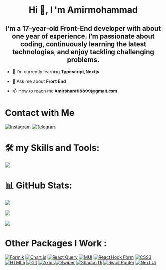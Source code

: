 <h1 align="center">Hi 👋, I 'm Amirmohammad</h1>
<h2 align="center">  I’m a 17-year-old Front-End developer with about one year of experience. I’m passionate about coding, continuously learning the latest technologies, and enjoy tackling challenging problems. </h2>

- 🌱 I’m currently learning **Typescript,Nextjs**

- 💬 Ask me about **Front End**

- 📫 How to reach me **Amirsharafi8899@gmail.com**

<h1 align="left">Contact with Me</h1>
  <p>
    <a href="https://instagram.com/amirsh_40" rel="nofollow"><img src="https://camo.githubusercontent.com/94b50d6a71e67a79d85b051d8af86ad7cc541a7304e6db4825430830e9a43383/68747470733a2f2f696d672e736869656c64732e696f2f62616467652f496e7374616772616d2d2532334534343035462e7376673f7374796c653d666f722d7468652d6261646765266c6f676f3d496e7374616772616d266c6f676f436f6c6f723d7768697465" alt="Instagram" data-canonical-src="https://img.shields.io/badge/Instagram-%23E4405F.svg?style=for-the-badge&amp;logo=Instagram&amp;logoColor=white" style="max-width: 100%;"></a>
    <a href="https://t.me/Amir-sharafi-86" rel="nofollow"><img src="https://camo.githubusercontent.com/8f41682a178e57a174d0c6042e9cdb842c6329b24c34b2bf4206c25e933073a9/68747470733a2f2f696d672e736869656c64732e696f2f62616467652f54656c656772616d2d3243413545303f7374796c653d666f722d7468652d6261646765266c6f676f3d74656c656772616d266c6f676f436f6c6f723d7768697465" alt="Telegram" data-canonical-src="https://img.shields.io/badge/Telegram-2CA5E0?style=for-the-badge&amp;logo=telegram&amp;logoColor=white" style="max-width: 100%;"></a>
  </p>
</p>

<h1 align="left">🛠️ my Skills and Tools:</h1>
<div>
  <img src="https://skillicons.dev/icons?i=html,css,js,tailwind,bootstrap,git,github,postman,figma,npm,vite,react,nextjs,typescript">

# 📊 GitHub Stats:
![](https://github-readme-stats.vercel.app/api?username=Amir-Sharafi-86&theme=dark&hide_border=false&include_all_commits=false&count_private=false)<br/> <br/>
![](https://github-readme-streak-stats.herokuapp.com/?user=Amir-Sharafi-86&theme=dark&hide_border=false)<br/> <br/>
![](https://github-readme-stats.vercel.app/api/top-langs/?username=Amir-Sharafi-86&theme=dark&hide_border=false&include_all_commits=false&count_private=false&layout=compact)


<h1 align="left">Other Packages I Work :</h1>
<p dir="auto"><a target="_blank" rel="noopener noreferrer nofollow" href="https://camo.githubusercontent.com/49aa5129659922e62d38fe293272d4e709b4d5c17d7dd9b748a1f607121b49c9/68747470733a2f2f696d672e736869656c64732e696f2f62616467652f666f726d696b2d2532333030383143422e7376673f7374796c653d666f722d7468652d6261646765266c6f676f3d666f726d696b266c6f676f436f6c6f723d7768697465"><img src="https://camo.githubusercontent.com/49aa5129659922e62d38fe293272d4e709b4d5c17d7dd9b748a1f607121b49c9/68747470733a2f2f696d672e736869656c64732e696f2f62616467652f666f726d696b2d2532333030383143422e7376673f7374796c653d666f722d7468652d6261646765266c6f676f3d666f726d696b266c6f676f436f6c6f723d7768697465" alt="Formik" data-canonical-src="https://img.shields.io/badge/formik-%230081CB.svg?style=for-the-badge&amp;logo=formik&amp;logoColor=white" style="max-width: 100%;"></a>
<a target="_blank" rel="noopener noreferrer nofollow" href="https://camo.githubusercontent.com/e31233448c414211b0ccee1366e11e12b2bda7667c21eb2bc7f0aeae9fa24da2/68747470733a2f2f696d672e736869656c64732e696f2f62616467652f63686172742e6a732d4635373838442e7376673f7374796c653d666f722d7468652d6261646765266c6f676f3d63686172742e6a73266c6f676f436f6c6f723d7768697465"><img src="https://camo.githubusercontent.com/e31233448c414211b0ccee1366e11e12b2bda7667c21eb2bc7f0aeae9fa24da2/68747470733a2f2f696d672e736869656c64732e696f2f62616467652f63686172742e6a732d4635373838442e7376673f7374796c653d666f722d7468652d6261646765266c6f676f3d63686172742e6a73266c6f676f436f6c6f723d7768697465" alt="Chart.js" data-canonical-src="https://img.shields.io/badge/chart.js-F5788D.svg?style=for-the-badge&amp;logo=chart.js&amp;logoColor=white" style="max-width: 100%;"></a>
<a target="_blank" rel="noopener noreferrer nofollow" href="https://camo.githubusercontent.com/f538d9a749f7c49325cb8264739fecac0280f8ff1375937e7095737ef97d9048/68747470733a2f2f696d672e736869656c64732e696f2f62616467652f2d526561637425323051756572792d4646343135343f7374796c653d666f722d7468652d6261646765266c6f676f3d72656163742532307175657279266c6f676f436f6c6f723d7768697465"><img src="https://camo.githubusercontent.com/f538d9a749f7c49325cb8264739fecac0280f8ff1375937e7095737ef97d9048/68747470733a2f2f696d672e736869656c64732e696f2f62616467652f2d526561637425323051756572792d4646343135343f7374796c653d666f722d7468652d6261646765266c6f676f3d72656163742532307175657279266c6f676f436f6c6f723d7768697465" alt="React Query" data-canonical-src="https://img.shields.io/badge/-React%20Query-FF4154?style=for-the-badge&amp;logo=react%20query&amp;logoColor=white" style="max-width: 100%;"></a>
<a target="_blank" rel="noopener noreferrer nofollow" href="https://camo.githubusercontent.com/dba3dfd2738d8ef9cda9409fb0b4e6edb41483f05ec5f81a1000accdf066f09a/68747470733a2f2f696d672e736869656c64732e696f2f62616467652f4d55492d2532333030383143422e7376673f7374796c653d666f722d7468652d6261646765266c6f676f3d6d7569266c6f676f436f6c6f723d7768697465"><img src="https://camo.githubusercontent.com/dba3dfd2738d8ef9cda9409fb0b4e6edb41483f05ec5f81a1000accdf066f09a/68747470733a2f2f696d672e736869656c64732e696f2f62616467652f4d55492d2532333030383143422e7376673f7374796c653d666f722d7468652d6261646765266c6f676f3d6d7569266c6f676f436f6c6f723d7768697465" alt="MUI" data-canonical-src="https://img.shields.io/badge/MUI-%230081CB.svg?style=for-the-badge&amp;logo=mui&amp;logoColor=white" style="max-width: 100%;"></a>
<a target="_blank" rel="noopener noreferrer nofollow" href="https://camo.githubusercontent.com/cf57bdae6cd284d883710828917fd9f7e1220ef4710ed19b2e9ae2163bb339f4/68747470733a2f2f696d672e736869656c64732e696f2f62616467652f5265616374253230486f6f6b253230466f726d2d2532334543353939302e7376673f7374796c653d666f722d7468652d6261646765266c6f676f3d7265616374686f6f6b666f726d266c6f676f436f6c6f723d7768697465"><img src="https://camo.githubusercontent.com/cf57bdae6cd284d883710828917fd9f7e1220ef4710ed19b2e9ae2163bb339f4/68747470733a2f2f696d672e736869656c64732e696f2f62616467652f5265616374253230486f6f6b253230466f726d2d2532334543353939302e7376673f7374796c653d666f722d7468652d6261646765266c6f676f3d7265616374686f6f6b666f726d266c6f676f436f6c6f723d7768697465" alt="React Hook Form" data-canonical-src="https://img.shields.io/badge/React%20Hook%20Form-%23EC5990.svg?style=for-the-badge&amp;logo=reacthookform&amp;logoColor=white" style="max-width: 100%;"></a>
<a target="_blank" rel="noopener noreferrer nofollow" href="https://camo.githubusercontent.com/930c71eac967cc5cec61c0aa08ba3719f9cb68e28cdffa63b28b0a31be1663b4/68747470733a2f2f696d672e736869656c64732e696f2f62616467652f637373332d2532333135373242362e7376673f7374796c653d666f722d7468652d6261646765266c6f676f3d63737333266c6f676f436f6c6f723d7768697465"><img src="https://camo.githubusercontent.com/930c71eac967cc5cec61c0aa08ba3719f9cb68e28cdffa63b28b0a31be1663b4/68747470733a2f2f696d672e736869656c64732e696f2f62616467652f637373332d2532333135373242362e7376673f7374796c653d666f722d7468652d6261646765266c6f676f3d63737333266c6f676f436f6c6f723d7768697465" alt="CSS3" data-canonical-src="https://img.shields.io/badge/css3-%231572B6.svg?style=for-the-badge&amp;logo=css3&amp;logoColor=white" style="max-width: 100%;"></a>
<a target="_blank" rel="noopener noreferrer nofollow" href="https://camo.githubusercontent.com/d4d9d935f85b68223a3514c6a889ea3ed6a77afb5f560c05baa1a1b168077830/68747470733a2f2f696d672e736869656c64732e696f2f62616467652f68746d6c352d2532334533344632362e7376673f7374796c653d666f722d7468652d6261646765266c6f676f3d68746d6c35266c6f676f436f6c6f723d7768697465"><img src="https://camo.githubusercontent.com/d4d9d935f85b68223a3514c6a889ea3ed6a77afb5f560c05baa1a1b168077830/68747470733a2f2f696d672e736869656c64732e696f2f62616467652f68746d6c352d2532334533344632362e7376673f7374796c653d666f722d7468652d6261646765266c6f676f3d68746d6c35266c6f676f436f6c6f723d7768697465" alt="HTML5" data-canonical-src="https://img.shields.io/badge/html5-%23E34F26.svg?style=for-the-badge&amp;logo=html5&amp;logoColor=white" style="max-width: 100%;"></a>
<a target="_blank" rel="noopener noreferrer nofollow" href="https://camo.githubusercontent.com/2f7c13105b0fbe05404d8f0113fc766c6ac6dc20bc640aa1348122b9c5de49b5/68747470733a2f2f696d672e736869656c64732e696f2f62616467652f6769742d2532334543353939302e7376673f7374796c653d666f722d7468652d6261646765266c6f676f3d676974266c6f676f436f6c6f723d776869746526636f6c6f723d726564"><img src="https://camo.githubusercontent.com/2f7c13105b0fbe05404d8f0113fc766c6ac6dc20bc640aa1348122b9c5de49b5/68747470733a2f2f696d672e736869656c64732e696f2f62616467652f6769742d2532334543353939302e7376673f7374796c653d666f722d7468652d6261646765266c6f676f3d676974266c6f676f436f6c6f723d776869746526636f6c6f723d726564" alt="Git" data-canonical-src="https://img.shields.io/badge/git-%23EC5990.svg?style=for-the-badge&amp;logo=git&amp;logoColor=white&amp;color=red" style="max-width: 100%;"></a>
<a target="_blank" rel="noopener noreferrer nofollow" href="https://camo.githubusercontent.com/34be3ae041ca68a54b1f86d624b54d1c0e9e717f731a9c275d9bb1b7cb5fba05/68747470733a2f2f696d672e736869656c64732e696f2f62616467652f6178696f732d253333326632662e7376673f7374796c653d666f722d7468652d6261646765266c6f676f3d6178696f73266c6f676f436f6c6f723d776869746526636f6c6f723d626c61636b"><img src="https://camo.githubusercontent.com/34be3ae041ca68a54b1f86d624b54d1c0e9e717f731a9c275d9bb1b7cb5fba05/68747470733a2f2f696d672e736869656c64732e696f2f62616467652f6178696f732d253333326632662e7376673f7374796c653d666f722d7468652d6261646765266c6f676f3d6178696f73266c6f676f436f6c6f723d776869746526636f6c6f723d626c61636b" alt="Axios" data-canonical-src="https://img.shields.io/badge/axios-%332f2f.svg?style=for-the-badge&amp;logo=axios&amp;logoColor=white&amp;color=black" style="max-width: 100%;"></a>
<a target="_blank" rel="noopener noreferrer nofollow" href="https://camo.githubusercontent.com/42c90b14795c64b49d68ed525bfbc22455868fd2af5d0b64cb490c9e63712bfd/68747470733a2f2f696d672e736869656c64732e696f2f62616467652f7377697065722d33326632662e7376673f7374796c653d666f722d7468652d6261646765266c6f676f3d737769706572266c6f676f436f6c6f723d776869746526636f6c6f723d626c7565"><img src="https://camo.githubusercontent.com/42c90b14795c64b49d68ed525bfbc22455868fd2af5d0b64cb490c9e63712bfd/68747470733a2f2f696d672e736869656c64732e696f2f62616467652f7377697065722d33326632662e7376673f7374796c653d666f722d7468652d6261646765266c6f676f3d737769706572266c6f676f436f6c6f723d776869746526636f6c6f723d626c7565" alt="Swiper" data-canonical-src="https://img.shields.io/badge/swiper-32f2f.svg?style=for-the-badge&amp;logo=swiper&amp;logoColor=white&amp;color=blue" style="max-width: 100%;"></a>
<a target="_blank" rel="noopener noreferrer nofollow" href="https://camo.githubusercontent.com/27781a78c89ca0092cdf251ba3c59a31a10f46db0527f733cd48b80436c4ab16/68747470733a2f2f696d672e736869656c64732e696f2f62616467652f73686164636e75692d2532334533344632362e7376673f7374796c653d666f722d7468652d6261646765266c6f676f3d73686164636e7569266c6f676f436f6c6f723d776869746526636f6c6f723d626c61636b"><img src="https://camo.githubusercontent.com/27781a78c89ca0092cdf251ba3c59a31a10f46db0527f733cd48b80436c4ab16/68747470733a2f2f696d672e736869656c64732e696f2f62616467652f73686164636e75692d2532334533344632362e7376673f7374796c653d666f722d7468652d6261646765266c6f676f3d73686164636e7569266c6f676f436f6c6f723d776869746526636f6c6f723d626c61636b" alt="Shadcn Ui" data-canonical-src="https://img.shields.io/badge/shadcnui-%23E34F26.svg?style=for-the-badge&amp;logo=shadcnui&amp;logoColor=white&amp;color=black" style="max-width: 100%;"></a>
<a target="_blank" rel="noopener noreferrer nofollow" href="https://camo.githubusercontent.com/dd103c0cc8c122b18d91f9e52ae980cf37dce390ed09d1ec1ba2637f5cd2c367/68747470733a2f2f696d672e736869656c64732e696f2f62616467652f7265616374726f757465722d2532334533344632362e7376673f7374796c653d666f722d7468652d6261646765266c6f676f3d7265616374726f75746572266c6f676f436f6c6f723d7768697465"><img src="https://camo.githubusercontent.com/dd103c0cc8c122b18d91f9e52ae980cf37dce390ed09d1ec1ba2637f5cd2c367/68747470733a2f2f696d672e736869656c64732e696f2f62616467652f7265616374726f757465722d2532334533344632362e7376673f7374796c653d666f722d7468652d6261646765266c6f676f3d7265616374726f75746572266c6f676f436f6c6f723d7768697465" alt="React Router" data-canonical-src="https://img.shields.io/badge/reactrouter-%23E34F26.svg?style=for-the-badge&amp;logo=reactrouter&amp;logoColor=white" style="max-width: 100%;"></a>
<a target="_blank" rel="noopener noreferrer nofollow" href="https://camo.githubusercontent.com/80efc649e21baa0f0a9e724594c7df290b626ab4bbf99f6e4761ee6742a80ab5/68747470733a2f2f696d672e736869656c64732e696f2f62616467652f6e65787475692d2532334533344632362e7376673f7374796c653d666f722d7468652d6261646765266c6f676f3d6e6578747569266c6f676f436f6c6f723d776869746526636f6c6f723d626c61636b"><img src="https://camo.githubusercontent.com/80efc649e21baa0f0a9e724594c7df290b626ab4bbf99f6e4761ee6742a80ab5/68747470733a2f2f696d672e736869656c64732e696f2f62616467652f6e65787475692d2532334533344632362e7376673f7374796c653d666f722d7468652d6261646765266c6f676f3d6e6578747569266c6f676f436f6c6f723d776869746526636f6c6f723d626c61636b" alt="Next Ui" data-canonical-src="https://img.shields.io/badge/nextui-%23E34F26.svg?style=for-the-badge&amp;logo=nextui&amp;logoColor=white&amp;color=black" style="max-width: 100%;"></a></p>
